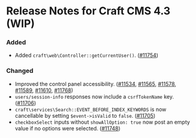 # Release Notes for Craft CMS 4.3 (WIP)

### Added
- Added `craft\web\Controller::getCurrentUser()`. ([#11754](https://github.com/craftcms/cms/pull/11754))

### Changed
- Improved the control panel accessibility. ([#11534](https://github.com/craftcms/cms/pull/11534), [#11565](https://github.com/craftcms/cms/pull/11565), [#11578](https://github.com/craftcms/cms/pull/11578), [#11589](https://github.com/craftcms/cms/pull/11589), [#11610](https://github.com/craftcms/cms/pull/11610), [#11768](https://github.com/craftcms/cms/pull/11768))
- `users/session-info` responses now include a `csrfTokenName` key. ([#11706](https://github.com/craftcms/cms/pull/11706))
- `craft\services\Search::EVENT_BEFORE_INDEX_KEYWORDS` is now cancellable by setting `$event->isValid` to `false`. ([#11705](https://github.com/craftcms/cms/discussions/11705))
- `checkboxSelect` inputs without `showAllOption: true` now post an empty value if no options were selected. ([#11748](https://github.com/craftcms/cms/issues/11748))
